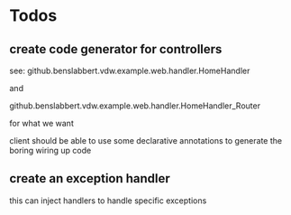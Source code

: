 # Todos

## create code generator for controllers

see: github.benslabbert.vdw.example.web.handler.HomeHandler

and

github.benslabbert.vdw.example.web.handler.HomeHandler_Router

for what we want

client should be able to use some declarative annotations to generate the boring wiring up code

## create an exception handler

this can inject handlers to handle specific exceptions
